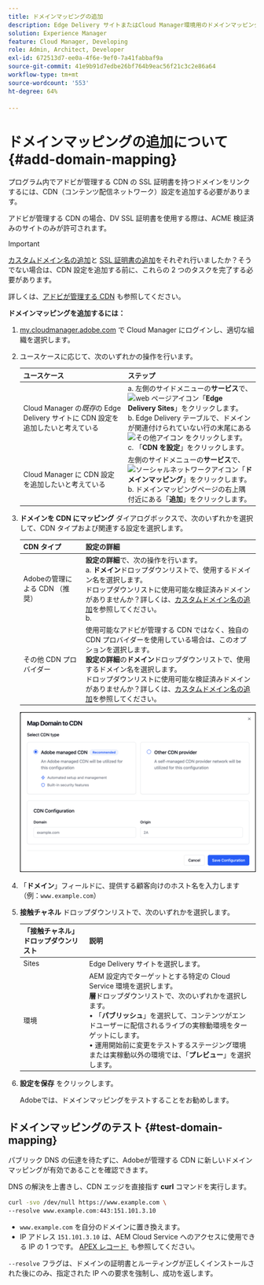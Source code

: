 ```yaml
---
title: ドメインマッピングの追加
description: Edge Delivery サイトまたはCloud Manager環境用のドメインマッピングを追加する方法について説明します。
solution: Experience Manager
feature: Cloud Manager, Developing
role: Admin, Architect, Developer
exl-id: 672513d7-ee0a-4f6e-9ef0-7a41fabbaf9a
source-git-commit: 41e9b91d7edbe26bf764b9eac56f21c3c2e86a64
workflow-type: tm+mt
source-wordcount: '553'
ht-degree: 64%

---
```



# ドメインマッピングの追加について {#add-domain-mapping}

プログラム内でアドビが管理する CDN の SSL 証明書を持つドメインをリンクするには、CDN（コンテンツ配信ネットワーク）設定を追加する必要があります。

アドビが管理する CDN の場合、DV SSL 証明書を使用する際は、ACME 検証済みのサイトのみが許可されます。

>[!IMPORTANT]
>
>[カスタムドメイン名の追加](/help/implementing/cloud-manager/custom-domain-names/add-custom-domain-name.md)と [SSL 証明書の追加](/help/implementing/cloud-manager/managing-ssl-certifications/add-ssl-certificate.md)をそれぞれ行いましたか？そうでない場合は、CDN 設定を追加する前に、これらの 2 つのタスクを完了する必要があります。

詳しくは、[アドビが管理する CDN](https://www.aem.live/docs/byo-cdn-adobe-managed) も参照してください。

**ドメインマッピングを追加するには：**

1. [my.cloudmanager.adobe.com](https://my.cloudmanager.adobe.com/) で Cloud Manager にログインし、適切な組織を選択します。

1. ユースケースに応じて、次のいずれかの操作を行います。

   | ユースケース | ステップ |
   | --- | --- |
   | Cloud Manager の&#x200B;*既存*&#x200B;の Edge Delivery サイトに CDN 設定を追加したいと考えている | a. 左側のサイドメニューの&#x200B;**サービス**&#x200B;で、![web ページアイコン](https://spectrum.adobe.com/static/icons/workflow_18/Smock_WebPages_18_N.svg)「**Edge Delivery Sites**」をクリックします。<br>b. Edge Delivery テーブルで、ドメインが関連付けられていない行の末尾にある ![その他アイコン](https://spectrum.adobe.com/static/icons/workflow_18/Smock_More_18_N.svg) をクリックします。<br>c. 「**CDN を設定**」をクリックします。 |
   | Cloud Manager に CDN 設定を追加したいと考えている | 左側のサイドメニューの&#x200B;**サービス**&#x200B;で、![ソーシャルネットワークアイコン](https://spectrum.adobe.com/static/icons/workflow_18/Smock_SocialNetwork_18_N.svg)「**ドメインマッピング**」をクリックします。<br>b. ドメインマッピングページの右上隅付近にある「**追加**」をクリックします。 |

1. **ドメインを CDN にマッピング** ダイアログボックスで、次のいずれかを選択して、CDN タイプおよび関連する設定を選択します。

   | CDN タイプ | 設定の詳細 |
   | --- | --- |
   | Adobeの管理による CDN （推奨） | **設定の詳細**&#x200B;で、次の操作を行います。<br>a. **ドメイン**&#x200B;ドロップダウンリストで、使用するドメイン名を選択します。<br>ドロップダウンリストに使用可能な検証済みドメインがありませんか？詳しくは、[カスタムドメイン名の追加](/help/implementing/cloud-manager/custom-domain-names/add-custom-domain-name.md)を参照してください。<br>b.<!-- In the **SSL certificate** drop-down list, select a certificate that you want to use.<br>No SSL certificates available in the drop-down list? See [Add an SSL certificate](/help/implementing/cloud-manager/managing-ssl-certifications/add-ssl-certificate.md).--> |
   | その他 CDN プロバイダー | 使用可能なアドビが管理する CDN ではなく、独自の CDN プロバイダーを使用している場合は、このオプションを選択します。<br>**設定の詳細**&#x200B;の&#x200B;**ドメイン**&#x200B;ドロップダウンリストで、使用するドメイン名を選択します。<br>ドロップダウンリストに使用可能な検証済みドメインがありませんか？詳しくは、[カスタムドメイン名の追加](/help/implementing/cloud-manager/custom-domain-names/add-custom-domain-name.md)を参照してください。 |

   ![Adobeの管理による CDN ラジオボタンが選択されている状態でドメインを CDN にマッピング ダイアログボックス &#x200B;](/help/implementing/cloud-manager/assets/cdn/map-domain-to-cdn-dialog-box-adobe-managed-cdn.png)

   <!-- OLD IMAGE/UI (/help/implementing/cloud-manager/assets/configure-cdn-dialog.png)-->

1. 「**ドメイン**」フィールドに、提供する顧客向けのホスト名を入力します（例：`www.example.com`）
1. **接触チャネル** ドロップダウンリストで、次のいずれかを選択します。

   | 「接触チャネル」ドロップダウンリスト | 説明 |
   | --- | --- |
   | Sites | Edge Delivery サイトを選択します。 |
   | 環境 | AEM 設定内でターゲットとする特定の Cloud Service 環境を選択します。<br>**層**&#x200B;ドロップダウンリストで、次のいずれかを選択します。<br>• 「**パブリッシュ**」を選択して、コンテンツがエンドユーザーに配信されるライブの実稼動環境をターゲットにします。<br>• 運用開始前に変更をテストするステージング環境または実稼動以外の環境では、「**プレビュー**」を選択します。 |

1. **設定を保存** をクリックします。

   Adobeでは、ドメインマッピングをテストすることをお勧めします。

## ドメインマッピングのテスト {#test-domain-mapping}

パブリック DNS の伝達を待たずに、Adobeが管理する CDN に新しいドメインマッピングが有効であることを確認できます。

DNS の解決を上書きし、CDN エッジを直接指す **curl** コマンドを実行します。

```bash
curl -svo /dev/null https://www.example.com \
--resolve www.example.com:443:151.101.3.10
```

* `www.example.com` を自分のドメインに置き換えます。
* IP アドレス `151.101.3.10` は、AEM Cloud Service へのアクセスに使用できる IP の 1 つです。 [APEX レコード &#x200B;](/help/implementing/cloud-manager/custom-domain-names/add-custom-domain-name.md#adobe-managed-cert-apex-record) も参照してください。

`--resolve` フラグは、ドメインの証明書とルーティングが正しくインストールされた後にのみ、指定された IP への要求を強制し、成功を返します。

